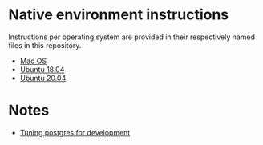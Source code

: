 
# Native environment instructions

Instructions per operating system are provided in their respectively named files in this repository.

* [Mac OS](macos.md)
* [Ubuntu 18.04](ubuntu_18_04.md)
* [Ubuntu 20.04](ubuntu_20_04.md)

# Notes
* [Tuning postgres for development](tuning_postgres_for_development.md)

